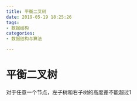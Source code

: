 ```yaml
---
title: 平衡二叉树
date: 2019-05-19 18:25:26
tags:
- 数据结构
categories:
- 数据结构与算法

---
```


# 平衡二叉树

对于任意一个节点，左子树和右子树的高度差不能超过1





